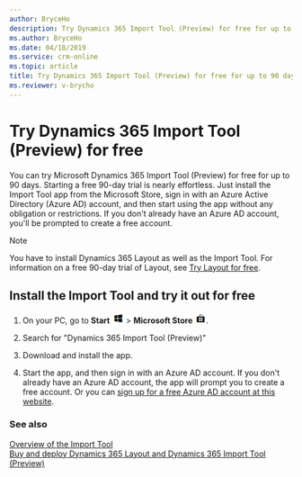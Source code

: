 ```yaml
---
author: BryceHo
description: Try Dynamics 365 Import Tool (Preview) for free for up to 90 days.
ms.author: BryceHo
ms.date: 04/18/2019
ms.service: crm-online
ms.topic: article
title: Try Dynamics 365 Import Tool (Preview) for free for up to 90 days.
ms.reviewer: v-brycho
---
```


# Try Dynamics 365 Import Tool (Preview) for free

You can try Microsoft Dynamics 365 Import Tool (Preview) for free for up to 90 days. Starting a free 90-day trial is nearly effortless. Just install 
the Import Tool app from the Microsoft Store, sign in with an Azure Active Directory (Azure AD) account, and then start using the app without any obligation or restrictions. If you don't already have an Azure AD account, you'll be prompted to create a free account.

> [!NOTE]
> You have to install Dynamics 365 Layout as well as the Import Tool. For information on a free 90-day trial of Layout, see [Try Layout for free](https://docs.microsoft.com/en-us/dynamics365/mixed-reality/layout/try-layout-free).

## Install the Import Tool and try it out for free

1. On your PC, go to **Start** ![Start](media/windows-button.png "Start") \> **Microsoft Store** ![Microsoft Store](media/store-button.png "Microsoft Store").

2. Search for "Dynamics 365 Import Tool (Preview)"

3. Download and install the app.

4. Start the app, and then sign in with an Azure AD account. If you don't already have an Azure AD account, the app will prompt you to 
create a free account. Or you can [sign up for a free Azure AD account at this website](https://docs.microsoft.com/en-us/azure/active-directory/fundamentals/active-directory-access-create-new-tenant). 

### See also

[Overview of the Import Tool](index.md)<br>
[Buy and deploy Dynamics 365 Layout and Dynamics 365 Import Tool (Preview)](https://docs.microsoft.com/en-us/dynamics365/mixed-reality/layout/buy-and-deploy-layout)
